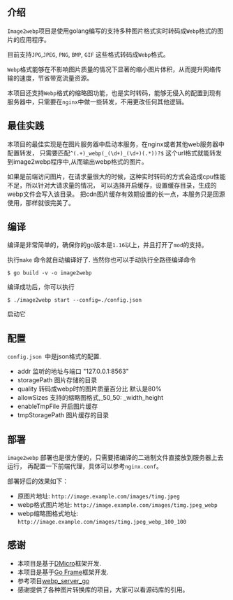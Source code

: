 ## 介绍

`Image2webp`项目是使用golang编写的支持多种图片格式实时转码成`Webp`格式的图片的应用程序。

目前支持`JPG`,`JPEG`, `PNG`, `BMP`, `GIF` 这些格式转码成`Webp`格式。

`Webp`格式能够在不影响图片质量的情况下显著的缩小图片体积，从而提升网络传输的速度，节省带宽流量资源。

本项目还支持`Webp`格式的缩略图功能，也是实时转码，能够无侵入的配置到现有服务器中，只需要在`nginx`中做一些转发，不用更改任何其他逻辑。

## 最佳实践

本项目的最佳实现是在图片服务器中启动本服务，在nginx或者其他web服务器中配置转发，
只需要匹配`^(.+)_webp(_(\d+)_(\d+)(.*))?$` 这个url格式就能转发到image2webp程序中,从而输出webp格式的图片。

如果是前端访问图片，在请求量很大的时候，这种实时转码的方式会造成cpu性能不足，所以针对大请求量的情况，
可以选择开启缓存，设置缓存目录，生成的webp文件会写入该目录。
把cdn图片缓存有效期设置的长一点，本服务只是回源使用，那样就很完美了。

## 编译

编译是非常简单的，确保你的go版本是`1.16`以上，并且打开了`mod`的支持。

执行`make` 命令就自动编译好了.
当然你也可以手动执行全路径编译命令
```shell script
$ go build -v -o image2webp
```
编译成功后，你可以执行 
```shell script
$ ./image2webp start --config=./config.json
```
启动它

## 配置

`config.json `中是json格式的配置.

* addr 监听的地址与端口 "127.0.0.1:8563"
* storagePath 图片存储的目录
* quality 转码成webp时的图片质量百分比 默认是80%
* allowSizes  支持的缩略图格式,_50_50: _width_height
* enableTmpFile  开启图片缓存
* tmpStoragePath  图片缓存的目录

## 部署

`image2webp` 部署也是很方便的，只需要把编译的二进制文件直接放到服务器上去运行，
再配置一下前端代理，具体可以参考`nginx.conf`。

部署好后的效果如下：

* 原图片地址: `http://image.example.com/images/timg.jpeg`
* webp格式图片地址: `http://image.example.com/images/timg.jpeg_webp`
* webp缩略图格式地址: `http://image.example.com/images/timg.jpeg_webp_100_100`

## 感谢

* 本项目是基于[DMicro](https://gitee.com/osgochina/dmicro)框架开发.
* 本项目是基于[Go Frame](https://github.com/gogf/gf)框架开发.
* 参考项目[webp_server_go](https://github.com/webp-sh/webp_server_go)
* 感谢提供了各种图片转换库的项目，大家可以看源码库的引用。





